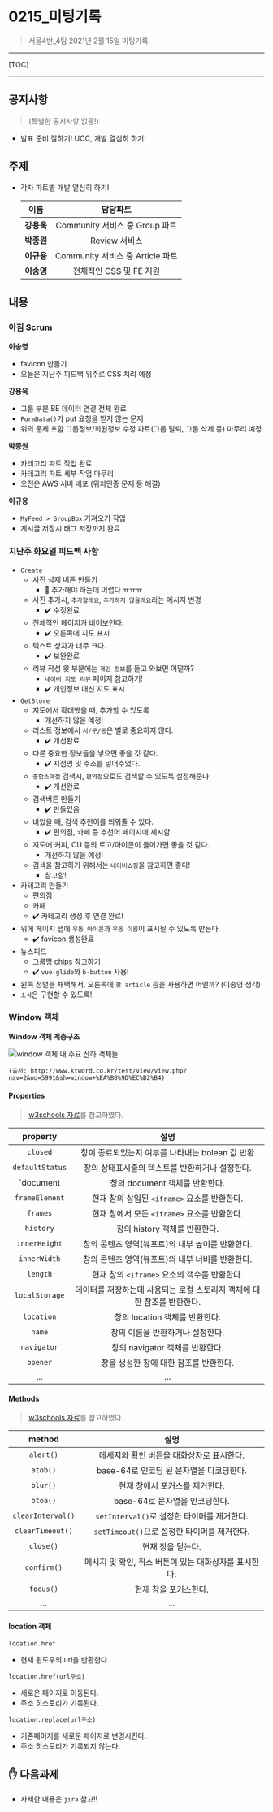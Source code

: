 # 0215_미팅기록

> 서울4반_4팀 2021년 2월 15일 미팅기록

---

[TOC]

---



## 공지사항

> (특별한 공지사항 없음!)

- 발표 준비 잘하기! UCC, 개발 열심히 하기!



## 주제

- 각자 파트별 개발 열심히 하기!

  |    이름    |             담당파트             |
  | :--------: | :------------------------------: |
  | **강용욱** |  Community 서비스 중 Group 파트  |
  | **박종원** |          Review 서비스           |
  | **이규용** | Community 서비스 중 Article 파트 |
  | **이송영** |     전체적인 CSS 및 FE 지원      |




## 내용

### 아침 Scrum

**이송영**

- favicon 만들기
- 오늘은 지난주 피드백 위주로 CSS 처리 예정

**강용욱**

- 그룹 부분 BE 데이터 연결 전체 완료
- `FormData()`가 put 요청을 받지 않는 문제
- 위의 문제 포함 그룹정보/회원정보 수정 파트(그룹 탈퇴, 그룹 삭제 등) 마무리 예정

**박종원**

- 카테고리 파트 작업 완료
- 카테고리 파트 세부 작업 마무리
- 오전은 AWS 서버 배포 (위치인증 문제 등 해결) 

**이규용**

- `MyFeed > GroupBox` 가져오기 작업
- 게시글 저장시 태그 저장까지 완료



### 지난주 화요일 피드백 사항

- `Create`
  - 사진 삭제 버튼 만들기
    - :small_red_triangle: 추가해야 하는데 어렵다 ㅠㅠㅠ
  - 사진 추가시, `추가할래요`, `추가하지 않을래요`라는 메시지 변경
    - :heavy_check_mark: 수정완료
  - 전체적인 페이지가 비어보인다.
    - :heavy_check_mark: 오른쪽에 지도 표시
  - 텍스트 상자가 너무 크다.
    - :heavy_check_mark: 보완완료
  - 리뷰 작성 윗 부분에는 `개인 정보`를 들고 와보면 어떨까?
    - `네이버 지도 리뷰` 페이지 참고하기!
    - :heavy_check_mark: 개인정보 대신 지도 표시
- `GetStore`
  - 지도에서 확대했을 때, 추가할 수 있도록
    - 개선하지 않을 예정!
  - 리스트 정보에서 `시/구/동`은 별로 중요하지 않다.
    - :heavy_check_mark: 개선완료
  - 다른 중요한 정보들을 넣으면 좋을 것  같다.
    - :heavy_check_mark: 지점명 및 주소를 넣어주었다.
  - `종합소매점` 검색시, `편의점`으로도 검색할 수 있도록 설정해준다.
    - :heavy_check_mark: 개선완료
  - 검색버튼 만들기
    - :heavy_check_mark: 만들었음
  - 비었을 때, 검색 추천어를 띄워줄 수 있다.
    - :heavy_check_mark: 편의점, 카페 등 추천어 페이지에 제시함
  - 지도에 커피, CU 등의 로고/아이콘이 들어가면 좋을 것 같다.
    - 개선하지 않을 예정!
  - 검색을 참고하기 위해서는 `네이버쇼핑`을 참고하면 좋다!
    - 참고함!
- 카테고리 만들기
  - 편의점
  - 카페
  - :heavy_check_mark: 카테고리 생성 후 연결 완료!
- 위에 페이지 탭에 `우동 아이콘`과 `우동 이름`이 표시될 수 있도록 만든다.
  - :heavy_check_mark: favicon 생성완료
- 뉴스피드
  - 그룹명 [chips](chips) 참고하기
  - :heavy_check_mark: `vue-glide`와 `b-button` 사용!
- 왼쪽 정렬을 채택해서, 오른쪽에 `핫 article`  등을 사용하면 어떨까? (이송영 생각)
- `소식`은 구현할 수 있도록!



### Window 객체

**Window 객체 계층구조**

![window 객체 내 주요 산하 객체들](TIL/JavaScript/img/window_objects.jfif)

`(출처: http://www.ktword.co.kr/test/view/view.php?nav=2&no=5991&sh=window+%EA%B0%9D%EC%B2%B4)`



#### Properties

> [w3schools 자료](https://www.w3schools.com/jsref/obj_window.asp)를 참고하였다.

|    property     |                             설명                             |
| :-------------: | :----------------------------------------------------------: |
|    `closed`     |       창이 종료되었는지 여부를 나타내는 bolean 값 반환       |
| `defaultStatus` |       창의 상태표시줄의 텍스트를 반환하거나 설정한다.        |
|    `document    |                창의 document 객체를 반환한다.                |
| `frameElement`  |         현재 창의 삽입된 `<iframe>` 요소를 반환한다.         |
|    `frames`     |         현재 창에서 모든 `<iframe>` 요소를 반환한다.         |
|    `history`    |                창의 history 객체를 반환한다.                 |
|  `innerHeight`  |       창의 콘텐츠 영역(뷰포트)의 내부 높이를 반환한다.       |
|  `innerWidth`   |       창의 콘텐츠 영역(뷰포트)의 내부 너비를 반환한다.       |
|    `length`     |         현재 창의 `<iframe>` 요소의 객수를 반환한다.         |
| `localStorage`  | 데이터를 저장하는데 사용되는 로컬 스토리지 객체에 대한 참조를 반환한다. |
|   `location`    |                창의 location 객체를 반환한다.                |
|     `name`      |               창의 이름을 반환하거나 설정한다.               |
|   `navigator`   |               창의 navigator 객체를 반환한다.                |
|    `opener`     |            창을 생성한 창에 대한 참조를 반환한다.            |
|       ...       |                             ...                              |



#### Methods

>[w3schools 자료](https://www.w3schools.com/jsref/obj_window.asp)를 참고하였다.

|      method       |                         설명                          |
| :---------------: | :---------------------------------------------------: |
|     `alert()`     |       메세지와 확인 버튼을 대화상자로 표시한다.       |
|     `atob()`      |       base-64로 인코딩 된 문자열을 디코딩한다.        |
|     `blur()`      |            현재 창에서 포커스를 제거한다.             |
|     `btoa()`      |            base-64로 문자열을 인코딩한다.             |
| `clearInterval()` |      `setInterval()`로 설정한 타이머를 제거한다.      |
| `clearTimeout()`  |     `setTimeout()`으로 설정한 타이머를 제거한다.      |
|     `close()`     |                   현재 창을 닫는다.                   |
|    `confirm()`    | 메시지 및 확인, 취소 버튼이 있는 대화상자를 표시한다. |
|     `focus()`     |                 현재 창을 포커스한다.                 |
|        ...        |                          ...                          |



#### location 객체

`location.href`

- 현재 윈도우의 url을 반환한다.

`location.href(url주소)`

- 새로운 페이지로 이동된다.
- 주소 히스토리가 기록된다.

`location.replace(url주소)`

- 기존페이지를 새로운 페이지로 변경시킨다.
- 주소 히스토리가 기록되지 않는다.





## :hand: 다음과제

- 자세한 내용은 `jira` 참고!!
